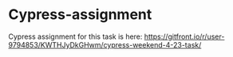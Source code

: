 # Cypress-assignment

Cypress assignment for this task is here: https://gitfront.io/r/user-9794853/KWTHJyDkGHwm/cypress-weekend-4-23-task/ 
